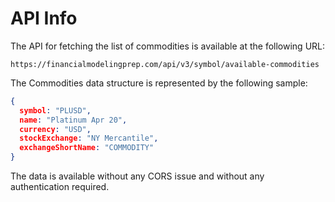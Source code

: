 # API Info

The API for fetching the list of commodities is available at the following URL:

```
https://financialmodelingprep.com/api/v3/symbol/available-commodities
```

The Commodities data structure is represented by the following sample:

```json
{
  symbol: "PLUSD", 
  name: "Platinum Apr 20", 
  currency: "USD", 
  stockExchange: "NY Mercantile", 
  exchangeShortName: "COMMODITY"
}
```
The data is available without any CORS issue and without any authentication required.
